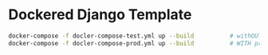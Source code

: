 # Dockered Django Template

```bash
docker-compose -f docler-compose-test.yml up --build          # withOUT proxy
docker-compose -f docler-compose-prod.yml up --build          # WITH proxy
```
